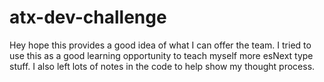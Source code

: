 # atx-dev-challenge
Hey hope this provides a good idea of what I can offer the team. I tried to use this as a good learning opportunity to teach myself more esNext type stuff. I also left lots of notes in the code to help show my thought process.
